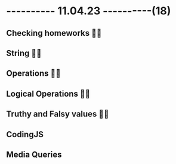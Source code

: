 # ---------- 11.04.23 ----------(18)

## Checking homeworks 👍🏻

## String 👍🏻

## Operations 👍🏻

## Logical Operations 👍🏻

## Truthy and Falsy values 👍🏻

## CodingJS

## Media Queries
